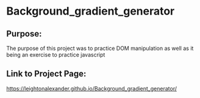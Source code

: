 # Background_gradient_generator
## Purpose:
The purpose of this project was to practice DOM manipulation as well as it being an exercise to practice javascript
## Link to Project Page:
https://leightonalexander.github.io/Background_gradient_generator/
